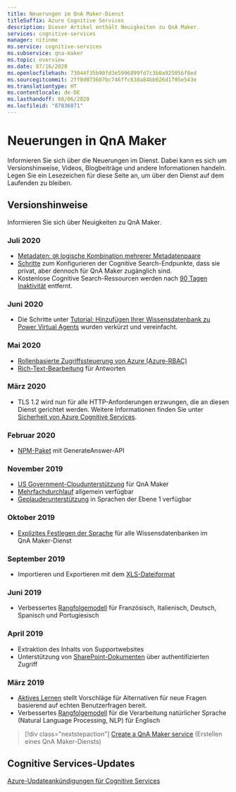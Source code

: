 ```yaml
---
title: Neuerungen im QnA Maker-Dienst
titleSuffix: Azure Cognitive Services
description: Dieser Artikel enthält Neuigkeiten zu QnA Maker.
services: cognitive-services
manager: nitinme
ms.service: cognitive-services
ms.subservice: qna-maker
ms.topic: overview
ms.date: 07/16/2020
ms.openlocfilehash: 73044f35b90fd3e5996899fd7c3b0a925056f8ed
ms.sourcegitcommit: 2ff0d073607bc746ffc638a84bb026d1705e543e
ms.translationtype: HT
ms.contentlocale: de-DE
ms.lasthandoff: 08/06/2020
ms.locfileid: "87836871"
---
```

# <a name="whats-new-in-qna-maker"></a>Neuerungen in QnA Maker

Informieren Sie sich über die Neuerungen im Dienst. Dabei kann es sich um Versionshinweise, Videos, Blogbeiträge und andere Informationen handeln. Legen Sie ein Lesezeichen für diese Seite an, um über den Dienst auf dem Laufenden zu bleiben.

## <a name="release-notes"></a>Versionshinweise

Informieren Sie sich über Neuigkeiten zu QnA Maker.

### <a name="july-2020"></a>Juli 2020

* [Metadaten: `OR` logische Kombination mehrerer Metadatenpaare](how-to/metadata-generateanswer-usage.md#logical-or-using-strictfilterscompoundoperationtype-property)
* [Schritte](how-to/set-up-qnamaker-service-azure.md#configuring-cognitive-search-as-a-private-endpoint-inside-a-vnet) zum Konfigurieren der Cognitive Search-Endpunkte, dass sie privat, aber dennoch für QnA Maker zugänglich sind.
* Kostenlose Cognitive Search-Ressourcen werden nach [90 Tagen Inaktivität](how-to/set-up-qnamaker-service-azure.md#inactivity-policy-for-free-search-resources) entfernt.

### <a name="june-2020"></a>Juni 2020

* Die Schritte unter [Tutorial: Hinzufügen Ihrer Wissensdatenbank zu Power Virtual Agents](tutorials/integrate-with-power-virtual-assistant-fallback-topic.md) wurden verkürzt und vereinfacht.

### <a name="may-2020"></a>Mai 2020

* [Rollenbasierte Zugriffssteuerung von Azure (Azure-RBAC)](concepts/role-based-access-control.md)
* [Rich-Text-Bearbeitung](how-to/edit-knowledge-base.md#rich-text-editing-for-answer) für Antworten

### <a name="march-2020"></a>März 2020

* TLS 1.2 wird nun für alle HTTP-Anforderungen erzwungen, die an diesen Dienst gerichtet werden. Weitere Informationen finden Sie unter [Sicherheit von Azure Cognitive Services](../cognitive-services-security.md).

### <a name="february-2020"></a>Februar 2020

* [NPM-Paket](https://www.npmjs.com/package/@azure/cognitiveservices-qnamaker) mit GenerateAnswer-API

### <a name="november-2019"></a>November 2019

* [US Government-Cloudunterstützung](https://docs.microsoft.com/azure/azure-government/documentation-government-services-aiandcognitiveservices#qna-maker) für QnA Maker
* [Mehrfachdurchlauf](https://docs.microsoft.com/azure/cognitive-services/qnamaker/how-to/multiturn-conversation) allgemein verfügbar
* [Geplauderunterstützung](https://docs.microsoft.com/azure/cognitive-services/qnamaker/how-to/chit-chat-knowledge-base#language-support) in Sprachen der Ebene 1 verfügbar

### <a name="october-2019"></a>Oktober 2019

* [Explizites Festlegen der Sprache](./how-to/language-knowledge-base.md#select-language-when-creating-first-knowledge-base) für alle Wissensdatenbanken im QnA Maker-Dienst

### <a name="september-2019"></a>September 2019

* Importieren und Exportieren mit dem [XLS-Dateiformat](concepts/content-types.md)

### <a name="june-2019"></a>Juni 2019

* Verbessertes [Rangfolgemodell](concepts/query-knowledge-base.md#ranker-process) für Französisch, Italienisch, Deutsch, Spanisch und Portugiesisch

### <a name="april-2019"></a>April 2019

* Extraktion des Inhalts von Supportwebsites
* Unterstützung von [SharePoint-Dokumenten](how-to/add-sharepoint-datasources.md) über authentifizierten Zugriff

### <a name="march-2019"></a>März 2019

* [Aktives Lernen](how-to/improve-knowledge-base.md) stellt Vorschläge für Alternativen für neue Fragen basierend auf echten Benutzerfragen bereit.
* Verbessertes [Rangfolgemodell](concepts/query-knowledge-base.md#ranker-process) für die Verarbeitung natürlicher Sprache (Natural Language Processing, NLP) für Englisch

> [!div class="nextstepaction"]
> [Create a QnA Maker service](how-to/set-up-qnamaker-service-azure.md) (Erstellen eines QnA Maker-Diensts)

## <a name="cognitive-service-updates"></a>Cognitive Services-Updates

[Azure-Updateankündigungen für Cognitive Services](https://azure.microsoft.com/updates/?product=cognitive-services)
